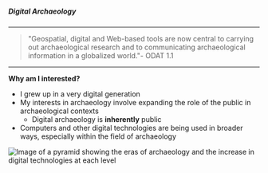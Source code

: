 ##### Digital Archaeology
___
>"Geospatial, digital and Web-based tools are now central to carrying out archaeological research and to communicating archaeological information in a globalized world."- ODAT 1.1
___
**Why am I interested?**
* I grew up in a very digital generation
* My interests in archaeology involve expanding the role of the public in archaeological contexts 
  * Digital archaeology is __inherently__ public
 * Computers and other digital technologies are being used in broader ways, especially within the field of  archaeology


 
![Image of a pyramid showing the eras of archaeology and the increase in digital technologies at each level](https://upload.wikimedia.org/wikipedia/commons/0/02/Archaeology_4.0.png "Image of a pyramid showing the eras of archaeology and the increase in digital technologies at each level")
